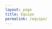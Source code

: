 ```yaml
---
layout: page
title: Equipo
permalink: /equipo/
---
```

<html lang="en">
<head>
    <meta charset="UTF-8">
    <meta name="viewport" content="width=device-width, initial-scale=1.0">
    <title>Equipo</title>
    <style>
        /* Add some basic styling to your images and subtext */
        .image-container {
            display: flex;
            justify-content: space-between;
            max-width: 800px; /* Adjust the width based on your design */
            margin: 0 auto; /* Center the container */
        }

        .image-container img {
            max-width: 30%; /* Adjust the width of each image */
            height: auto;
            margin-bottom: 10px; /* Add space between image and subtext */
        }

        .subtext {
            text-align: center;
        }
    </style>
</head>
<body>

    <div class="image-container">
        <div>
            <img src="assets/bulbasaur.jpg" alt="Image 1">
            <p class="subtext">Bruno de León - 220743-</p>
        </div>
        <div>
            <img src="/assets/Yo.jpg" alt="Image 2">
            <p class="subtext">Christian Zorrón - 231768</p>
        </div>
        <div>
            <img src="assets/squirtle.jpg" alt="Image 3">
            <p class="subtext">Pilar Martínez - 268474</p>
        </div>
    </div>

</body>
</html>

## Información del equipo...

Pueden poner links y fotos!
